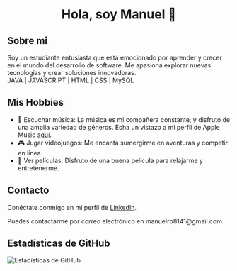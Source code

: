 <h1 align="center">Hola, soy Manuel 👋</h1>
<h2>Sobre mi</h2>
<p>Soy un estudiante entusiasta que está emocionado por aprender y crecer en el mundo del desarrollo de software. Me apasiona explorar nuevas tecnologías y crear soluciones innovadoras.<br>
JAVA | JAVASCRIPT | HTML | CSS | MySQL</p>

<h2>Mis Hobbies</h2>
<ul>
	<li>🎵 Escuchar música: La música es mi compañera constante, y disfruto de una amplia variedad de géneros. Echa un vistazo a mi perfil de Apple Music <a href="https://music.apple.com/profile/manuelrb">aquí</a>.</li>
  <li>🎮 Jugar videojuegos: Me encanta sumergirme en aventuras y competir en línea.
  <li>🍿 Ver películas: Disfruto de una buena película para relajarme y entretenerme.</li>
</ul>

<!-- Contacto a la izquierda -->
<h2>Contacto</h2>
<p>Conéctate conmigo en mi perfil de <a href="https://www.linkedin.com/in/manuel29/">LinkedIn</a>.</p>
<p>Puedes contactarme por correo electrónico en manuelrb8141@gmail.com</p>

<h2>Estadísticas de GitHub</h2>
<p>
  <img src="https://github-readme-stats.vercel.app/api?username=ManuelCRC&show_icons=true&theme=radical" alt="Estadísticas de GitHub">
</p>

<!-- Proyectos Destacados (opcional) -->
<!-- <h2>Proyectos Destacados</h2>
<p>Aquí puedes destacar algunos de tus proyectos más emocionantes:</p>

<p>
  1. [Proyecto 1](URL_del_proyecto_1): Breve descripción.
  2. [Proyecto 2](URL_del_proyecto_2): Breve descripción.
  3. [Proyecto 3](URL_del_proyecto_3): Breve descripción.
</p> -->
